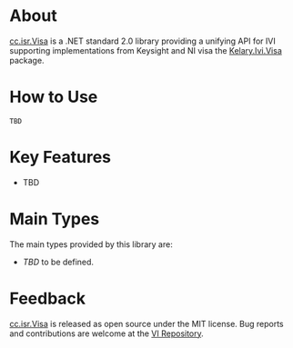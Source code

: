 # About

[cc.isr.Visa] is a .NET standard 2.0 library providing a unifying API for IVI supporting implementations from Keysight and NI visa the [Kelary.Ivi.Visa] package.

# How to Use

```
TBD
```

# Key Features

* TBD

# Main Types

The main types provided by this library are:

* _TBD_ to be defined.

# Feedback

[cc.isr.Visa] is released as open source under the MIT license.
Bug reports and contributions are welcome at the [VI Repository].

[VI Repository]: https://www.github.com/atecoder/ds.vi.ivi
[cc.isr.Visa]: https://github.com/atecoder/dn.vi.ivi/src/visa
[Kelary.Ivi.Visa]: https://www.nuget.org/packages/Kelary.Ivi.Visa

